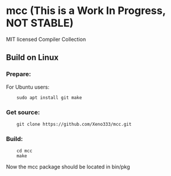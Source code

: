 # mcc (This is a Work In Progress, NOT STABLE)
MIT licensed Compiler Collection

## Build on Linux
### Prepare:
For Ubuntu users:
```
	sudo apt install git make
```

### Get source:
```
	git clone https://github.com/Xeno333/mcc.git
```

### Build:
```
	cd mcc
	make
```
Now the mcc package should be located in bin/pkg
